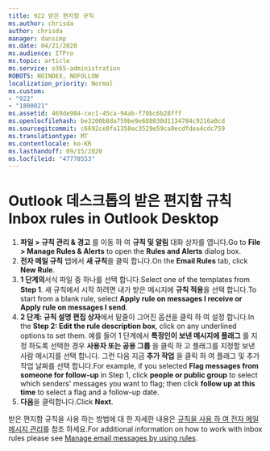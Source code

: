 ```yaml
---
title: 922 받은 편지함 규칙
ms.author: chrisda
author: chrisda
manager: dansimp
ms.date: 04/21/2020
ms.audience: ITPro
ms.topic: article
ms.service: o365-administration
ROBOTS: NOINDEX, NOFOLLOW
localization_priority: Normal
ms.custom:
- "922"
- "1800021"
ms.assetid: 469de984-cec1-45ca-94ab-f70bc6b28fff
ms.openlocfilehash: be3200b8da759be9e688030d1134784c9216a0cd
ms.sourcegitcommit: c6692ce0fa1358ec3529e59ca0ecdfdea4cdc759
ms.translationtype: MT
ms.contentlocale: ko-KR
ms.lasthandoff: 09/15/2020
ms.locfileid: "47778553"
---
```

# <a name="inbox-rules-in-outlook-desktop"></a><span data-ttu-id="16aff-102">Outlook 데스크톱의 받은 편지함 규칙</span><span class="sxs-lookup"><span data-stu-id="16aff-102">Inbox rules in Outlook Desktop</span></span>

1. <span data-ttu-id="16aff-103">**파일 > 규칙 관리 & 경고** 를 이동 하 여 **규칙 및 알림** 대화 상자를 엽니다.</span><span class="sxs-lookup"><span data-stu-id="16aff-103">Go to **File > Manage Rules & Alerts** to open the **Rules and Alerts** dialog box.</span></span>
2. <span data-ttu-id="16aff-104">**전자 메일 규칙** 탭에서 **새 규칙**을 클릭 합니다.</span><span class="sxs-lookup"><span data-stu-id="16aff-104">On the **Email Rules** tab, click **New Rule**.</span></span>
3. <span data-ttu-id="16aff-105">**1 단계의**서식 파일 중 하나를 선택 합니다.</span><span class="sxs-lookup"><span data-stu-id="16aff-105">Select one of the templates from **Step 1**.</span></span> <span data-ttu-id="16aff-106">새 규칙에서 시작 하려면 내가 받은 메시지에 **규칙 적용**을 선택 합니다.</span><span class="sxs-lookup"><span data-stu-id="16aff-106">To start from a blank rule, select **Apply rule on messages I receive or Apply rule on messages I send**.</span></span>
4. <span data-ttu-id="16aff-107">**2 단계: 규칙 설명 편집 상자**에서 밑줄이 그어진 옵션을 클릭 하 여 설정 합니다.</span><span class="sxs-lookup"><span data-stu-id="16aff-107">In the **Step 2: Edit the rule description box**, click on any underlined options to set them.</span></span> <span data-ttu-id="16aff-108">예를 들어 1 단계에서 **특정인이 보낸 메시지에 플래그** 를 지정 하도록 선택한 경우 **사용자 또는 공용 그룹** 을 클릭 하 고 플래그를 지정할 보낸 사람 메시지를 선택 합니다. 그런 다음 지금 **추가 작업** 을 클릭 하 여 플래그 및 추가 작업 날짜를 선택 합니다.</span><span class="sxs-lookup"><span data-stu-id="16aff-108">For example, if you selected **Flag messages from someone for follow-up** in Step 1, click **people or public group** to select which senders' messages you want to flag; then click **follow up at this time** to select a flag and a follow-up date.</span></span>
5. <span data-ttu-id="16aff-109">**다음**을 클릭합니다.</span><span class="sxs-lookup"><span data-stu-id="16aff-109">Click **Next**.</span></span>

<span data-ttu-id="16aff-110">받은 편지함 규칙을 사용 하는 방법에 대 한 자세한 내용은 [규칙을 사용 하 여 전자 메일 메시지 관리](https://support.office.com/article/manage-email-messages-by-using-rules-c24f5dea-9465-4df4-ad17-a50704d66c59)를 참조 하세요.</span><span class="sxs-lookup"><span data-stu-id="16aff-110">For additional information on how to work with inbox rules please see [Manage email messages by using rules](https://support.office.com/article/manage-email-messages-by-using-rules-c24f5dea-9465-4df4-ad17-a50704d66c59).</span></span>
